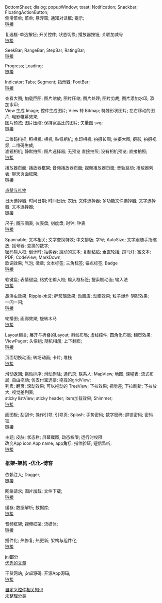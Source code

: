 BottomSheet;  dialog;  popupWindow;  toast;  Notification;  Snackbar;  FloatingActionButton;    
侧滑菜单;  菜单;  悬浮窗;  通知对话框;  提示;  
[链接](blog/menu.md)   

复选框-单选按钮;  开关控件;  状态切换;  播放器按钮;  关联加减号  
[链接](blog/check_toggle.md)   

SeekBar;  RangeBar;  StepBar;  RatingBar;  
[链接](blog/ranger_bar.md)   

Progress;  Loading;  
[链接](blog/progress.md)   

Indicator;  Tabs;  Segment;  指示器;  FootBar;  
[链接](blog/indicator_tabs_segment.md)   


查看大图;  加载巨图;  图片缩放;  图片压缩;  图片处理;  图片剪裁;  图片添加水印;  添加水印;   
View 生成 Image;  控件生成图片;  View 转 Bitmap;   特殊形状图片; 左右移动的图片;  电影帷幕效果;    
图片预览;  图片压缩;  保持宽高比的图片;  矢量图 svg;  
[链接](blog/image_media.md)    


二维码扫描;  照相机;  相机;  贴纸相机;  水印相机;  拍摄长图;  拍摄大图;  摄影;  拍摄视频;  二维码生成;  
滤镜相机;  静默拍照;  图片选择器;   无预览 直接拍照;  没有相机预览;  直接拍照;  
[链接](blog/camera.md)    


播放器页面;  播放器框架;  音频播放器页面;  视频播放器页面;  音轨跳动;  播放器列表;  聊天页面框架;    
[链接](blog/media_view.md)    

[点赞与礼物](blog/clap_gift.md)   


日历选择器;  时间日期;  时间日历;  农历;  文件选择器;  多功能文件选择器;  文字选择器;  文本选择器;    
[链接](blog/calendar.md)  

尺子;  图形图表;  仪表盘;  刻度盘;  时钟;  钟表  
[链接](blog/chart.md)   


Spannable;  文本相关;  文字变换特效;  中文排版;  字号;  AutoSize;  文字跟随手指缩放;  摇号器;  变换的数字;   
密码输入框;  倒计时;  抽奖器;  跳动的文本;  复制粘贴;  垂直轮播;  跑马灯;  富文本;  PDF;  CodeView;  MarkDown;  
歌词效果;  气泡;  徽章;  文本标签;  三角标签;  锚点标签;  Badge    
[链接](blog/text.md)  


软键盘;  表情键盘;  格式化输入框;  输入框标签;  搜索框动画;  输入法    
[链接](blog/keyboard.md)    


鼻涕虫效果;  Ripple-水波;  碎玻璃效果;  动画库;  动画效果;  粒子爆炸  阴影效果;  
一闪一闪;   
[链接](blog/view_render.md)    

轮播图;  画廊效果;  旋转木马  
[链接](blog/banner.md)   

Layout相关;  展开与折叠的Layout;  斜线布局;  虚线控件;  圆角化布局;  翻页效果;  ViewPager;  头像组;  随机相册;  上下翻页;       
[链接](blog/layout.md)   


页面切换动画;  转场动画;  卡片;  堆栈  
[链接](blog/pager_transitions.md)   


滑动返回;  拖动排序;  滑动删除;  通讯录;  联系人;  MapView;  地图;  课程表;  流式布局;  自由拖动;  仿支付宝选票;  拖拽的gridView;   
列表;  翻页;  滚动效果;  可以拖动的 TreeView;  下拉效果;  视觉差;  下拉刷新;  下拉放大;  视觉差列表;  
sticky listView;   sticky header;  item加载效果;  Shimmer;                
[链接](blog/swipe_back_sort_list.md)   


画图板;  刮刮卡;  操作引导;  引导页;  Splash;  手势密码;  数字密码;  屏锁密码;  密码锁;    
[链接](blog/sketchpad.md)   


主题;  皮肤;  状态栏;  屏幕截图;  动态权限;  运行时权限    
改变App icon App name;  app角标;  指纹验证;  短信监听;    
[链接](blog/status_bar.md)   


### 框架-架构 -优化-博客  
依赖注入;  Dagger;  
[链接](blog/dependence_injection.md)   

网络请求;  图片加载;  文件下载;  
[链接](blog/network.md)   

缓存;  数据解析;  数据库;  
[链接](blog/cache.md)   

音频框架;  视频框架;  流媒体;  
[链接](blog/audio_media.md)   

插件化;  热修复;  热更新;  架构与组件化;  
[链接](blog/architecture_components.md)   

[jni部分](blog/jni_manual.md)   
[优秀的文章](blog/library_notes.md)   

干货网站;  安卓源码;  开源App源码;  
[链接](blog/library_ui_collection.md)   

[自定义控件相关知识](blog/library_view.md)   
[未整理分类](blog/library_other.md)   









 

